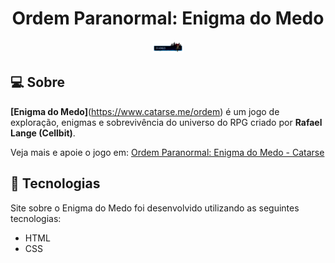 <h1 align="center">
    <strong>Ordem Paranormal: Enigma do Medo</strong>
</h1>

<p align="center">
      <img src=".github/banner.gif" width="10%" alt="Banner"/>
</p>

## 💻 Sobre

**[Enigma do Medo]**(https://www.catarse.me/ordem) é um jogo de exploração, enigmas e sobrevivência do universo do RPG criado por **Rafael Lange (Cellbit)**.

Veja mais e apoie o jogo em: [Ordem Paranormal: Enigma do Medo - Catarse](https://www.catarse.me/ordem)

## 🚀 Tecnologias

Site sobre o Enigma do Medo foi desenvolvido utilizando as seguintes tecnologias:

- HTML
- CSS